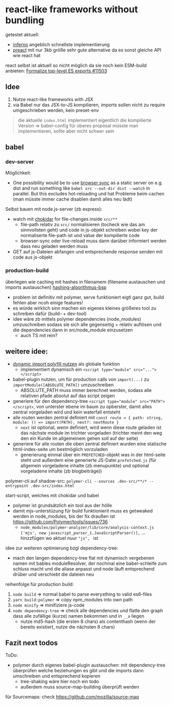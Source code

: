 # react-like frameworks without bundling

getestet aktuell:

* [inferno](https://github.com/infernojs/inferno) angeblich schnellste implementierung
* [preact](https://preactjs.com/) mit nur 3kb größe sehr gute alternative da es sonst gleiche API wie react hat

react selbst ist aktuell so nicht möglich da sie noch kein ESM-build anbieten: [Formalize top-level ES exports #11503](https://github.com/facebook/react/issues/11503)

## Idee

1. Nutze react-like frameworks with JSX
1. via Babel nur das JSX-to-JS kompilieren, imports sollen nicht zu require umgeschrieben werden, kein preset-env

> die aktuelle `index.html` implementiert eigentlich die kompilierte Version => babel-config für oberes proposal müsste man implementieren, sollte aber nicht schwer sein

## babel

### dev-server

Möglichkeit:

- One possibility would be to use [browser sync](https://browsersync.io/) as a static server on e.g. dist and run something like  `babel src --out-dir dist --watch` in parallel. But this excludes hot-reloading und hat Probleme beim cachen (man müsste immer cache disablen damit alles neu lädt)

Selbst bauen mit node.js-server (zb express):

- watch mit [chokidar](https://github.com/paulmillr/chokidar) for file-changes inside `src/**`
     - file-path relativ zu `src/` normalisieren (tocheck wie das am sinnvollsten geht) und code in js-objekt schreiben wobei key der normaliserte file-path ist und value der kompilierte code
     - browser-sync oder live-reload muss dann darüber informiert werden dass neu geladen werden muss 
- GET auf js-Dateien abfangen und entsprechende response senden mit code aus js-objekt

### production-build

überlegen wie caching mit hashes in filenamem (filename austauschen und imports austauschen) [hashing-algorithmus-bsp](https://medium.com/@chris_72272/what-is-the-fastest-node-js-hashing-algorithm-c15c1a0e164e)

* problem ist definitiv mit polymer, serve funktioniert eigtl ganz gut, build fehlen aber ncoh einige features!
* es würde wirklich sinn machen ein eigenes kleines größeres tool zu schreiben dafür (build- + dev-tool)
* idee wäre zb mittels polymer dependencies (node_modules) umzuschreiben sodass sie sich alle gegenseitig + relativ auflösen und die dependencies dann in src/node_module einzusetzen
    * auch TS mit rein?
    
    
## weitere idee:

- [dynamic import polyfill nutzen](https://github.com/uupaa/dynamic-import-polyfill) als globale funktion
    - implementiert dynamisch ein `<script type="module" src="..."></script>`
- babel-plugin nutzen, um für production calls von `import(...)` zu `importModule([ABSOLUTE_PATH])` umzuschreiben
    - ABSOLUTE_PATH muss immer berechnet werden, sodass alle relativen pfade absolut auf das script zeigen
- generiere für den dependency-tree `<script type="module" src="PATH"></script>`, von unterster ebene im baum zu opberster, damit alles zentral vorgeladen wird und kein waterfall entsteht
- alle routen werden zentral definiert mit `const route = { path: string, module: () => import(PATH), next?: nextRoute }`
    - `next` ist optional, wenn definiert, wird wenn diese route geladen ist das nächste module im trichter vorgeladen (trichter meint den weg den ein Kunde im allgemeinem gehen soll auf der seite)
- generiere für alle routen die oben zentral definiert wurden eine statische html-index-seite um bestmöglich vorzuladen
    - generierung einmal über ein `PREFETCHED`-objekt was in der html-seite steht und außerdem eine generierte JS-Datei `prefetched.js` (für allgemein vorgeladene inhalte (zb menupunkte) und optional vorgeladene inhalte (zb blogbeiträge))

polymer-cli auf shadow-src: `polymer-cli --sources .dev-src/**/* --entrypoint .dev-src/index.html`

start-script, welches mit chokidar und babel

- polymer ist grundsätzlich ein tool aus der hölle
- damit mjs-unterstüzung für build funktionierit muss es getweaked werden in node_modules, bis der fix draußen ist https://github.com/Polymer/tools/issues/736
    - `node_modules/polymer-analyzer/lib/core/analysis-context.js` `['mjs', new javascript_parser_1.JavaScriptParser()],` ... hinzzfügen wo aktuel nuur `"js", ` ist
    
    
    
idee zur weiteren optimierung bzgl dependency-tree:
- mach den langen dependency-tree flat mit dynamisch vergebenen namen mit bables moduleResolver, der nochmal eine babel-schleife zum schluss macht und die aliase anpasst und node läuft entsprechend drüber und verschiebt die dateien neu


reihenfolge für production build:

1. `node build` => normal babel to parse everysthing to valid es6-files
1. `yarn build:polymer` => copy npm_modules into own path
1. `node minify` => minifiziere js-code
1. `node dependency-tree` => check alle dependencies und flatte den graph dass alle zufällige (kurze) namen bekommen und in `__a` liegen
    - nutze md5-hash (die ersten 8 chars) als contenthash (wenn der bereits existiert, nutze die nächsten 8 chars)
    
    
## Fazit next todos
    
ToDo:
- polymer durch eigenes babel-plugin austauschen: mit dependency-tree überprüfen welche beziehungen es gibt und die imports dann umschreiben und entsprechend kopieren
    - tree-shaking wäre hier noch ein todo
    - außerdem muss source-map-building überprüft werden
    
für Sourcemaps: check https://github.com/mozilla/source-map